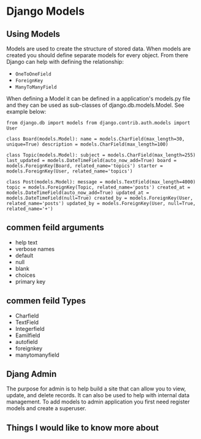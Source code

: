 # Django Models

## Using Models

Models are used to create the structure of stored data. When models are created you should define separate models for every object. From there Django can help with defining the relationship:

- `OneToOneField`
- `ForeignKey`
- `ManyToManyField`

When defining a Model it can be defined in a application's models.py file and they can be used as sub-classes of django.db.models.Model. See example below: 

`from django.db import models
from django.contrib.auth.models import User`


`class Board(models.Model):
    name = models.CharField(max_length=30, unique=True)
    description = models.CharField(max_length=100)`


`class Topic(models.Model):
    subject = models.CharField(max_length=255)
    last_updated = models.DateTimeField(auto_now_add=True)
    board = models.ForeignKey(Board, related_name='topics')
    starter = models.ForeignKey(User, related_name='topics')`


`class Post(models.Model):
    message = models.TextField(max_length=4000)
    topic = models.ForeignKey(Topic, related_name='posts')
    created_at = models.DateTimeField(auto_now_add=True)
    updated_at = models.DateTimeField(null=True)
    created_by = models.ForeignKey(User, related_name='posts')
    updated_by = models.ForeignKey(User, null=True, related_name='+')`

## commen feild arguments

- help text
- verbose names
- default 
- null 
- blank
- choices
- primary key 

## commen feild Types

- Charfield 
- TextField 
- Integerfield 
- Eamilfield
- autofield 
- foreignkey
- manytomanyfield

## Djang Admin

The purpose for admin is to help build a site that can allow you to view, update, and delete records. It can also be used to help with internal data management. To add models to admin application you first need register models and create a superuser.


## Things I would like to know more about


